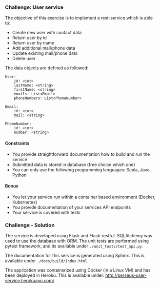 ### Challenge: User service
The objective of this exercise is to implement a rest-service which is able to:

- Create new user with contact data
- Return user by id
- Return user by name
- Add additional mail/phone data
- Update existing mail/phone data
- Delete user

The data objects are defined as followed:
```
User:
    id: <int>
    lastName: <string>
    firstName: <string>
    emails: List<Email>
    phoneNumbers: List<PhoneNumber>

Email:
    id: <int>
    mail: <string>
    
PhoneNumber:
    id: <int>
    number: <string>
```

#### Constraints
- You provide straightforward documentation how to build and run the service
- Submitted data is stored in database (free choice which one)
- You can only use the following programming languages: Scala, Java, Python


#### Bonus
- You let your service run within a container based environment (Docker, Kubernetes)
- You provide documentation of your services API endpoints
- Your service is covered with tests

### Challenge - Solution
The service is developed using Flask and Flask-restful.  SQLAlchemy was used to use the database with ORM.
The unit tests are performed using pytest framework, and its available under `./unit_tests/test_api.py`.

The documentation for this service is generated using Sphinx. This is available under `./docs/build/index.html`

The application was containerized using Docker (in a Linux VM) and has been deployed in Heroku. This is 
available under: http://perseus-user-service.herokuapp.com/
